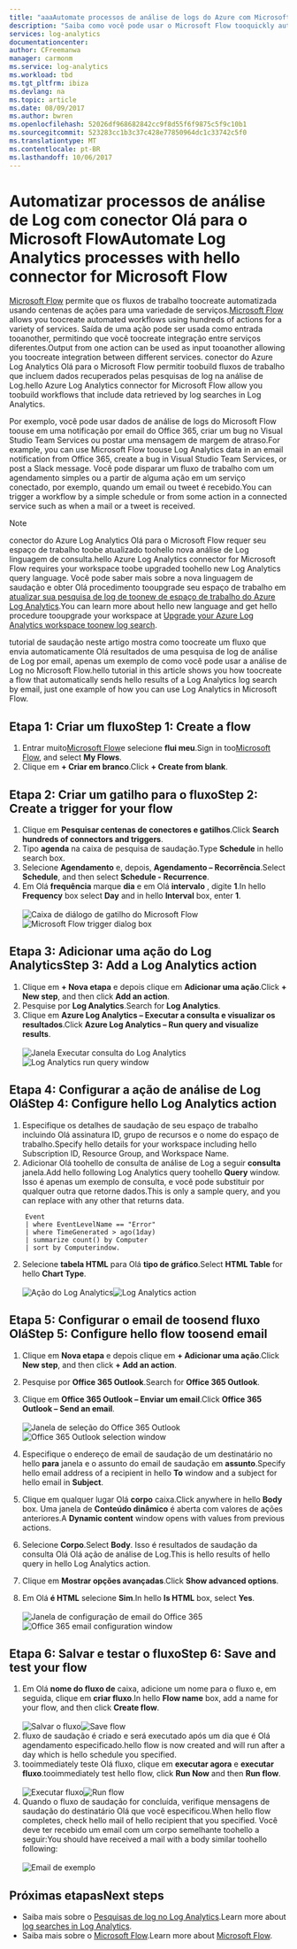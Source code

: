 ```yaml
---
title: "aaaAutomate processos de análise de logs do Azure com Microsoft Flow"
description: "Saiba como você pode usar o Microsoft Flow tooquickly automatizar processos repetíveis usando o conector do Azure Log Analytics hello."
services: log-analytics
documentationcenter: 
author: CFreemanwa
manager: carmonm
ms.service: log-analytics
ms.workload: tbd
ms.tgt_pltfrm: ibiza
ms.devlang: na
ms.topic: article
ms.date: 08/09/2017
ms.author: bwren
ms.openlocfilehash: 52026df968682842cc9f8d55f6f9875c5f9c10b1
ms.sourcegitcommit: 523283cc1b3c37c428e77850964dc1c33742c5f0
ms.translationtype: MT
ms.contentlocale: pt-BR
ms.lasthandoff: 10/06/2017
---
```

# <a name="automate-log-analytics-processes-with-hello-connector-for-microsoft-flow"></a><span data-ttu-id="5bc80-103">Automatizar processos de análise de Log com conector Olá para o Microsoft Flow</span><span class="sxs-lookup"><span data-stu-id="5bc80-103">Automate Log Analytics processes with hello connector for Microsoft Flow</span></span>
<span data-ttu-id="5bc80-104">[Microsoft Flow](https://ms.flow.microsoft.com) permite que os fluxos de trabalho toocreate automatizada usando centenas de ações para uma variedade de serviços.</span><span class="sxs-lookup"><span data-stu-id="5bc80-104">[Microsoft Flow](https://ms.flow.microsoft.com) allows you toocreate automated workflows using hundreds of actions for a variety of services.</span></span> <span data-ttu-id="5bc80-105">Saída de uma ação pode ser usada como entrada tooanother, permitindo que você toocreate integração entre serviços diferentes.</span><span class="sxs-lookup"><span data-stu-id="5bc80-105">Output from one action can be used as input tooanother allowing you toocreate integration between different services.</span></span>  <span data-ttu-id="5bc80-106">conector do Azure Log Analytics Olá para o Microsoft Flow permitir toobuild fluxos de trabalho que incluem dados recuperados pelas pesquisas de log na análise de Log.</span><span class="sxs-lookup"><span data-stu-id="5bc80-106">hello Azure Log Analytics connector for Microsoft Flow allow you toobuild workflows that include data retrieved by log searches in Log Analytics.</span></span>

<span data-ttu-id="5bc80-107">Por exemplo, você pode usar dados de análise de logs do Microsoft Flow toouse em uma notificação por email do Office 365, criar um bug no Visual Studio Team Services ou postar uma mensagem de margem de atraso.</span><span class="sxs-lookup"><span data-stu-id="5bc80-107">For example, you can use Microsoft Flow toouse Log Analytics data in an email notification from Office 365, create a bug in Visual Studio Team Services, or post a Slack message.</span></span>  <span data-ttu-id="5bc80-108">Você pode disparar um fluxo de trabalho com um agendamento simples ou a partir de alguma ação em um serviço conectado, por exemplo, quando um email ou tweet é recebido.</span><span class="sxs-lookup"><span data-stu-id="5bc80-108">You can trigger a workflow by a simple schedule or from some action in a connected service such as when a mail or a tweet is received.</span></span>  


> [!NOTE]
> <span data-ttu-id="5bc80-109">conector do Azure Log Analytics Olá para o Microsoft Flow requer seu espaço de trabalho toobe atualizado toohello nova análise de Log linguagem de consulta.</span><span class="sxs-lookup"><span data-stu-id="5bc80-109">hello Azure Log Analytics connector for Microsoft Flow requires your workspace toobe upgraded toohello new Log Analytics query language.</span></span> <span data-ttu-id="5bc80-110">Você pode saber mais sobre a nova linguagem de saudação e obter Olá procedimento tooupgrade seu espaço de trabalho em [atualizar sua pesquisa de log de toonew de espaço de trabalho do Azure Log Analytics](log-analytics-log-search-upgrade.md).</span><span class="sxs-lookup"><span data-stu-id="5bc80-110">You can learn more about hello new language and get hello procedure tooupgrade your workspace at [Upgrade your Azure Log Analytics workspace toonew log search](log-analytics-log-search-upgrade.md).</span></span>  

<span data-ttu-id="5bc80-111">tutorial de saudação neste artigo mostra como toocreate um fluxo que envia automaticamente Olá resultados de uma pesquisa de log de análise de Log por email, apenas um exemplo de como você pode usar a análise de Log no Microsoft Flow.</span><span class="sxs-lookup"><span data-stu-id="5bc80-111">hello tutorial in this article shows you how toocreate a flow that automatically sends hello results of a Log Analytics log search by email, just one example of how you can use Log Analytics in Microsoft Flow.</span></span> 


## <a name="step-1-create-a-flow"></a><span data-ttu-id="5bc80-112">Etapa 1: Criar um fluxo</span><span class="sxs-lookup"><span data-stu-id="5bc80-112">Step 1: Create a flow</span></span>
1. <span data-ttu-id="5bc80-113">Entrar muito[Microsoft Flow](http://flow.microsoft.com)e selecione **flui meu**.</span><span class="sxs-lookup"><span data-stu-id="5bc80-113">Sign in too[Microsoft Flow](http://flow.microsoft.com), and select **My Flows**.</span></span>
2. <span data-ttu-id="5bc80-114">Clique em **+ Criar em branco**.</span><span class="sxs-lookup"><span data-stu-id="5bc80-114">Click **+ Create from blank**.</span></span>

## <a name="step-2-create-a-trigger-for-your-flow"></a><span data-ttu-id="5bc80-115">Etapa 2: Criar um gatilho para o fluxo</span><span class="sxs-lookup"><span data-stu-id="5bc80-115">Step 2: Create a trigger for your flow</span></span>
1. <span data-ttu-id="5bc80-116">Clique em **Pesquisar centenas de conectores e gatilhos**.</span><span class="sxs-lookup"><span data-stu-id="5bc80-116">Click **Search hundreds of connectors and triggers**.</span></span>
2. <span data-ttu-id="5bc80-117">Tipo **agenda** na caixa de pesquisa de saudação.</span><span class="sxs-lookup"><span data-stu-id="5bc80-117">Type **Schedule** in hello search box.</span></span>
3. <span data-ttu-id="5bc80-118">Selecione **Agendamento** e, depois, **Agendamento – Recorrência**.</span><span class="sxs-lookup"><span data-stu-id="5bc80-118">Select **Schedule**, and then select **Schedule - Recurrence**.</span></span>
4. <span data-ttu-id="5bc80-119">Em Olá **frequência** marque **dia** e em Olá **intervalo** , digite **1**.</span><span class="sxs-lookup"><span data-stu-id="5bc80-119">In hello **Frequency** box select **Day** and in hello **Interval** box, enter **1**.</span></span><br><br><span data-ttu-id="5bc80-120">![Caixa de diálogo de gatilho do Microsoft Flow](media/log-analytics-flow-tutorial/flow01.png)</span><span class="sxs-lookup"><span data-stu-id="5bc80-120">![Microsoft Flow trigger dialog box](media/log-analytics-flow-tutorial/flow01.png)</span></span>


## <a name="step-3-add-a-log-analytics-action"></a><span data-ttu-id="5bc80-121">Etapa 3: Adicionar uma ação do Log Analytics</span><span class="sxs-lookup"><span data-stu-id="5bc80-121">Step 3: Add a Log Analytics action</span></span>
1. <span data-ttu-id="5bc80-122">Clique em **+ Nova etapa** e depois clique em **Adicionar uma ação**.</span><span class="sxs-lookup"><span data-stu-id="5bc80-122">Click **+ New step**, and then click **Add an action**.</span></span>
2. <span data-ttu-id="5bc80-123">Pesquise por **Log Analytics**.</span><span class="sxs-lookup"><span data-stu-id="5bc80-123">Search for **Log Analytics**.</span></span>
3. <span data-ttu-id="5bc80-124">Clique em **Azure Log Analytics – Executar a consulta e visualizar os resultados**.</span><span class="sxs-lookup"><span data-stu-id="5bc80-124">Click **Azure Log Analytics – Run query and visualize results**.</span></span><br><br><span data-ttu-id="5bc80-125">![Janela Executar consulta do Log Analytics](media/log-analytics-flow-tutorial/flow02.png)</span><span class="sxs-lookup"><span data-stu-id="5bc80-125">![Log Analytics run query window](media/log-analytics-flow-tutorial/flow02.png)</span></span>

## <a name="step-4-configure-hello-log-analytics-action"></a><span data-ttu-id="5bc80-126">Etapa 4: Configurar a ação de análise de Log Olá</span><span class="sxs-lookup"><span data-stu-id="5bc80-126">Step 4: Configure hello Log Analytics action</span></span>

1. <span data-ttu-id="5bc80-127">Especifique os detalhes de saudação de seu espaço de trabalho incluindo Olá assinatura ID, grupo de recursos e o nome do espaço de trabalho.</span><span class="sxs-lookup"><span data-stu-id="5bc80-127">Specify hello details for your workspace including hello Subscription ID, Resource Group, and Workspace Name.</span></span>
2. <span data-ttu-id="5bc80-128">Adicionar Olá toohello de consulta de análise de Log a seguir **consulta** janela.</span><span class="sxs-lookup"><span data-stu-id="5bc80-128">Add hello following Log Analytics query toohello **Query** window.</span></span>  <span data-ttu-id="5bc80-129">Isso é apenas um exemplo de consulta, e você pode substituir por qualquer outra que retorne dados.</span><span class="sxs-lookup"><span data-stu-id="5bc80-129">This is only a sample query, and you can replace with any other that returns data.</span></span>
```
    Event
    | where EventLevelName == "Error" 
    | where TimeGenerated > ago(1day)
    | summarize count() by Computer
    | sort by Computerindow. 
```

2. <span data-ttu-id="5bc80-130">Selecione **tabela HTML** para Olá **tipo de gráfico**.</span><span class="sxs-lookup"><span data-stu-id="5bc80-130">Select **HTML Table** for hello **Chart Type**.</span></span><br><br><span data-ttu-id="5bc80-131">![Ação do Log Analytics](media/log-analytics-flow-tutorial/flow03.png)</span><span class="sxs-lookup"><span data-stu-id="5bc80-131">![Log Analytics action](media/log-analytics-flow-tutorial/flow03.png)</span></span>

## <a name="step-5-configure-hello-flow-toosend-email"></a><span data-ttu-id="5bc80-132">Etapa 5: Configurar o email de toosend fluxo Olá</span><span class="sxs-lookup"><span data-stu-id="5bc80-132">Step 5: Configure hello flow toosend email</span></span>

1. <span data-ttu-id="5bc80-133">Clique em **Nova etapa** e depois clique em **+ Adicionar uma ação**.</span><span class="sxs-lookup"><span data-stu-id="5bc80-133">Click **New step**, and then click **+ Add an action**.</span></span>
2. <span data-ttu-id="5bc80-134">Pesquise por **Office 365 Outlook**.</span><span class="sxs-lookup"><span data-stu-id="5bc80-134">Search for **Office 365 Outlook**.</span></span>
3. <span data-ttu-id="5bc80-135">Clique em **Office 365 Outlook – Enviar um email**.</span><span class="sxs-lookup"><span data-stu-id="5bc80-135">Click **Office 365 Outlook – Send an email**.</span></span><br><br><span data-ttu-id="5bc80-136">![Janela de seleção do Office 365 Outlook](media/log-analytics-flow-tutorial/flow04.png)</span><span class="sxs-lookup"><span data-stu-id="5bc80-136">![Office 365 Outlook selection window](media/log-analytics-flow-tutorial/flow04.png)</span></span>

4. <span data-ttu-id="5bc80-137">Especifique o endereço de email de saudação de um destinatário no hello **para** janela e o assunto do email de saudação em **assunto**.</span><span class="sxs-lookup"><span data-stu-id="5bc80-137">Specify hello email address of a recipient in hello **To** window and a subject for hello email in **Subject**.</span></span>
5. <span data-ttu-id="5bc80-138">Clique em qualquer lugar Olá **corpo** caixa.</span><span class="sxs-lookup"><span data-stu-id="5bc80-138">Click anywhere in hello **Body** box.</span></span>  <span data-ttu-id="5bc80-139">Uma janela de **Conteúdo dinâmico** é aberta com valores de ações anteriores.</span><span class="sxs-lookup"><span data-stu-id="5bc80-139">A **Dynamic content** window opens with values from previous actions.</span></span>  
6. <span data-ttu-id="5bc80-140">Selecione **Corpo**.</span><span class="sxs-lookup"><span data-stu-id="5bc80-140">Select **Body**.</span></span>  <span data-ttu-id="5bc80-141">Isso é resultados de saudação da consulta Olá Olá ação de análise de Log.</span><span class="sxs-lookup"><span data-stu-id="5bc80-141">This is hello results of hello query in hello Log Analytics action.</span></span>
6. <span data-ttu-id="5bc80-142">Clique em **Mostrar opções avançadas**.</span><span class="sxs-lookup"><span data-stu-id="5bc80-142">Click **Show advanced options**.</span></span>
7. <span data-ttu-id="5bc80-143">Em Olá **é HTML** selecione **Sim**.</span><span class="sxs-lookup"><span data-stu-id="5bc80-143">In hello **Is HTML** box, select **Yes**.</span></span><br><br><span data-ttu-id="5bc80-144">![Janela de configuração de email do Office 365](media/log-analytics-flow-tutorial/flow05.png)</span><span class="sxs-lookup"><span data-stu-id="5bc80-144">![Office 365 email configuration window](media/log-analytics-flow-tutorial/flow05.png)</span></span>

## <a name="step-6-save-and-test-your-flow"></a><span data-ttu-id="5bc80-145">Etapa 6: Salvar e testar o fluxo</span><span class="sxs-lookup"><span data-stu-id="5bc80-145">Step 6: Save and test your flow</span></span>
1. <span data-ttu-id="5bc80-146">Em Olá **nome do fluxo de** caixa, adicione um nome para o fluxo e, em seguida, clique em **criar fluxo**.</span><span class="sxs-lookup"><span data-stu-id="5bc80-146">In hello **Flow name** box, add a name for your flow, and then click **Create flow**.</span></span><br><br><span data-ttu-id="5bc80-147">![Salvar o fluxo](media/log-analytics-flow-tutorial/flow06.png)</span><span class="sxs-lookup"><span data-stu-id="5bc80-147">![Save flow](media/log-analytics-flow-tutorial/flow06.png)</span></span>
2. <span data-ttu-id="5bc80-148">fluxo de saudação é criado e será executado após um dia que é Olá agendamento especificado.</span><span class="sxs-lookup"><span data-stu-id="5bc80-148">hello flow is now created and will run after a day which is hello schedule you specified.</span></span> 
3. <span data-ttu-id="5bc80-149">tooimmediately teste Olá fluxo, clique em **executar agora** e **executar fluxo**.</span><span class="sxs-lookup"><span data-stu-id="5bc80-149">tooimmediately test hello flow, click **Run Now** and then **Run flow**.</span></span><br><br><span data-ttu-id="5bc80-150">![Executar fluxo](media/log-analytics-flow-tutorial/flow07.png)</span><span class="sxs-lookup"><span data-stu-id="5bc80-150">![Run flow](media/log-analytics-flow-tutorial/flow07.png)</span></span>
3. <span data-ttu-id="5bc80-151">Quando o fluxo de saudação for concluída, verifique mensagens de saudação do destinatário Olá que você especificou.</span><span class="sxs-lookup"><span data-stu-id="5bc80-151">When hello flow completes, check hello mail of hello recipient that you specified.</span></span>  <span data-ttu-id="5bc80-152">Você deve ter recebido um email com um corpo semelhante toohello a seguir:</span><span class="sxs-lookup"><span data-stu-id="5bc80-152">You should have received a mail with a body similar toohello following:</span></span><br><br>![Email de exemplo](media/log-analytics-flow-tutorial/flow08.png)


## <a name="next-steps"></a><span data-ttu-id="5bc80-154">Próximas etapas</span><span class="sxs-lookup"><span data-stu-id="5bc80-154">Next steps</span></span>

- <span data-ttu-id="5bc80-155">Saiba mais sobre o [Pesquisas de log no Log Analytics](log-analytics-log-search-new.md).</span><span class="sxs-lookup"><span data-stu-id="5bc80-155">Learn more about [log searches in Log Analytics](log-analytics-log-search-new.md).</span></span>
- <span data-ttu-id="5bc80-156">Saiba mais sobre o [Microsoft Flow](https://ms.flow.microsoft.com).</span><span class="sxs-lookup"><span data-stu-id="5bc80-156">Learn more about [Microsoft Flow](https://ms.flow.microsoft.com).</span></span>



